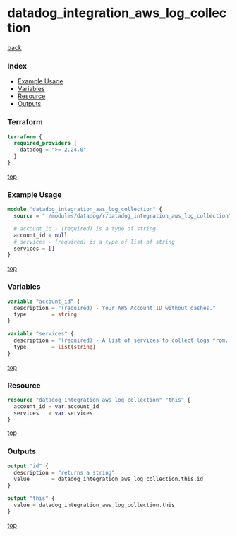 # datadog_integration_aws_log_collection

[back](../datadog.md)

### Index

- [Example Usage](#example-usage)
- [Variables](#variables)
- [Resource](#resource)
- [Outputs](#outputs)

### Terraform

```terraform
terraform {
  required_providers {
    datadog = ">= 2.24.0"
  }
}
```

[top](#index)

### Example Usage

```terraform
module "datadog_integration_aws_log_collection" {
  source = "./modules/datadog/r/datadog_integration_aws_log_collection"

  # account_id - (required) is a type of string
  account_id = null
  # services - (required) is a type of list of string
  services = []
}
```

[top](#index)

### Variables

```terraform
variable "account_id" {
  description = "(required) - Your AWS Account ID without dashes."
  type        = string
}

variable "services" {
  description = "(required) - A list of services to collect logs from. See the [api docs](https://docs.datadoghq.com/api/v1/aws-logs-integration/#get-list-of-aws-log-ready-services) for more details on which services are supported."
  type        = list(string)
}
```

[top](#index)

### Resource

```terraform
resource "datadog_integration_aws_log_collection" "this" {
  account_id = var.account_id
  services   = var.services
}
```

[top](#index)

### Outputs

```terraform
output "id" {
  description = "returns a string"
  value       = datadog_integration_aws_log_collection.this.id
}

output "this" {
  value = datadog_integration_aws_log_collection.this
}
```

[top](#index)